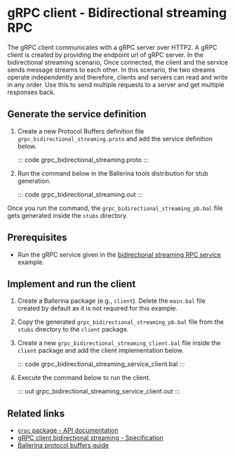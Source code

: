# gRPC client - Bidirectional streaming RPC

The gRPC client communicates with a gRPC server over HTTP2. A gRPC client is created by providing the endpoint url of gRPC server. In the bidirectional streaming scenario, Once connected, the client and the service sends message streams to each other. In this scenario, the two streams operate independently and therefore, clients and servers can read and write in any order. Use this to send multiple requests to a server and get multiple responses back.

## Generate the service definition

1. Create a new Protocol Buffers definition file `grpc_bidirectional_streaming.proto` and add the service definition below.

   ::: code grpc_bidirectional_streaming.proto :::

2. Run the command below in the Ballerina tools distribution for stub generation.

   ::: code grpc_bidirectional_streaming.out :::

Once you run the command, the `grpc_bidirectional_streaming_pb.bal` file gets generated inside the `stubs` directory.

## Prerequisites
- Run the gRPC service given in the [bidirectional streaming RPC service](/learn/by-example/grpc-service-bidirectional-streaming/) example.

## Implement and run the client

1. Create a Ballerina package (e.g., `client`). Delete the `main.bal` file created by default as it is not required for this example.

2. Copy the generated `grpc_bidirectional_streaming_pb.bal` file from the `stubs` directory to the  `client` package.

3. Create a new `grpc_bidirectional_streaming_client.bal` file inside the `client` package and add the client implementation below.

    ::: code grpc_bidirectional_streaming_service_client.bal :::

4. Execute the command below to run the client.

    ::: out grpc_bidirectional_streaming_service_client.out :::

## Related links
- [`grpc` package - API documentation](https://lib.ballerina.io/ballerina/grpc/latest)
- [gRPC client bidirectional streaming - Specification](/spec/grpc/#44-bidirectional-streaming-rpc)
- [Ballerina protocol buffers guide](/learn/cli-documentation/grpc/)